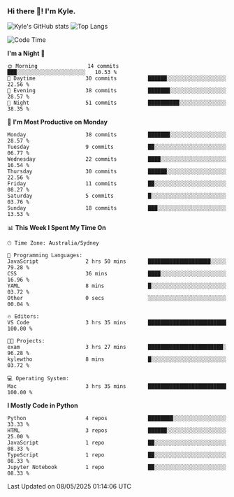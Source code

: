 ### Hi there 👋! I'm Kyle.

<!--
**kylewtho/kylewtho** is a ✨ _special_ ✨ repository because its `README.md` (this file) appears on your GitHub profile.

Here are some ideas to get you started:

- 🔭 I’m currently working on ...
- 🌱 I’m currently learning ...
- 👯 I’m looking to collaborate on ...
- 🤔 I’m looking for help with ...
- 💬 Ask me about ...
- 📫 How to reach me: ...
- 😄 Pronouns: ...
- ⚡ Fun fact: ...
-->
<!--START_SECTION:github-stats-->
![Kyle's GitHub stats](https://github-readme-stats.vercel.app/api?username=kylewtho&show_icons=true&count_private=true&line_height=40)
![Top Langs](https://github-readme-stats.vercel.app/api/top-langs/?username=kylewtho&hide=html)
<!--END_SECTION:github-stats-->

<!--START_SECTION:waka-->
![Code Time](http://img.shields.io/badge/Code%20Time-3%20hrs%2035%20mins-blue)

**I'm a Night 🦉** 

```text
🌞 Morning                14 commits          ███░░░░░░░░░░░░░░░░░░░░░░   10.53 % 
🌆 Daytime                30 commits          ██████░░░░░░░░░░░░░░░░░░░   22.56 % 
🌃 Evening                38 commits          ███████░░░░░░░░░░░░░░░░░░   28.57 % 
🌙 Night                  51 commits          ██████████░░░░░░░░░░░░░░░   38.35 % 
```
📅 **I'm Most Productive on Monday** 

```text
Monday                   38 commits          ███████░░░░░░░░░░░░░░░░░░   28.57 % 
Tuesday                  9 commits           ██░░░░░░░░░░░░░░░░░░░░░░░   06.77 % 
Wednesday                22 commits          ████░░░░░░░░░░░░░░░░░░░░░   16.54 % 
Thursday                 30 commits          ██████░░░░░░░░░░░░░░░░░░░   22.56 % 
Friday                   11 commits          ██░░░░░░░░░░░░░░░░░░░░░░░   08.27 % 
Saturday                 5 commits           █░░░░░░░░░░░░░░░░░░░░░░░░   03.76 % 
Sunday                   18 commits          ███░░░░░░░░░░░░░░░░░░░░░░   13.53 % 
```


📊 **This Week I Spent My Time On** 

```text
🕑︎ Time Zone: Australia/Sydney

💬 Programming Languages: 
JavaScript               2 hrs 50 mins       ████████████████████░░░░░   79.28 % 
CSS                      36 mins             ████░░░░░░░░░░░░░░░░░░░░░   16.96 % 
YAML                     8 mins              █░░░░░░░░░░░░░░░░░░░░░░░░   03.72 % 
Other                    0 secs              ░░░░░░░░░░░░░░░░░░░░░░░░░   00.04 % 

🔥 Editors: 
VS Code                  3 hrs 35 mins       █████████████████████████   100.00 % 

🐱‍💻 Projects: 
exam                     3 hrs 27 mins       ████████████████████████░   96.28 % 
kylewtho                 8 mins              █░░░░░░░░░░░░░░░░░░░░░░░░   03.72 % 

💻 Operating System: 
Mac                      3 hrs 35 mins       █████████████████████████   100.00 % 
```

**I Mostly Code in Python** 

```text
Python                   4 repos             ████████░░░░░░░░░░░░░░░░░   33.33 % 
HTML                     3 repos             ██████░░░░░░░░░░░░░░░░░░░   25.00 % 
JavaScript               1 repo              ██░░░░░░░░░░░░░░░░░░░░░░░   08.33 % 
TypeScript               1 repo              ██░░░░░░░░░░░░░░░░░░░░░░░   08.33 % 
Jupyter Notebook         1 repo              ██░░░░░░░░░░░░░░░░░░░░░░░   08.33 % 
```




 Last Updated on 08/05/2025 01:14:06 UTC
<!--END_SECTION:waka-->
